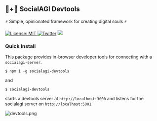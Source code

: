 ## 🤖+👱 SocialAGI Devtools

⚡ Simple, opinionated framework for creating digital souls ⚡

[![License: MIT](https://img.shields.io/badge/License-MIT-yellow.svg) ![Twitter](https://img.shields.io/twitter/url/https/twitter.com/socialagi.svg?style=social&label=Follow%20%40socialagi)](https://twitter.com/socialagi) [![](https://dcbadge.vercel.app/api/server/Dx3FYccm?compact=true&style=flat)](https://discord.gg/Dx3FYccm)

### Quick Install

This package provides in-browser developer tools for connecting with a `socialagi-server`.

```$ npm i -g socialagi-devtools```

and

```$ socialagi-devtools```

starts a devtools server at `http://localhost:3000` and listens for the socialagi server on `http://localhost:5001`

![devtools.png](devtools.png)